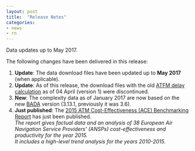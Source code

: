 ```yaml
---
layout: post
title:  "Release Notes"
categories:
- news
- rn
---
```


Data updates up to May 2017.

The following changes have been delivered in this release:

1. **Update**: The data download files have been updated up to **May 2017** (when applicable).
1. **Update**: As of this release, the download files with the old [ATFM delay calculation][ATFM_comp] as of 04 April (version 1) were discontinued.
1. **New**: The complexity data as of January 2017 are now based on the new [BADA][CPLXbada] version (3.13.1, previously it was 3.6).
1. **Just published**: The [2015 ATM Cost-Effectiveness (ACE) Benchmarking Report][ace2015] has just been published.<br>
   *The report gives factual data and an analysis of 38 European Air Navigation Service Providers’ (ANSPs) cost-effectiveness and productivity for the year 2015. <br> It includes a high-level trend analysis for the years 2010-2015.*

[ATFM_comp]: <{{ "" | prepend: site.baseurl | prepend: site.url }}/references/methodology/ATFM_delay_calculation.html> "ATFM delay calculation"
[CPLXbada]: <{{ "" | prepend: site.baseurl | prepend: site.url }}/references/acronym/bada.html> "Base of Aircraft Data"
[ace2015]: <http://www.eurocontrol.int/publications/atm-cost-effectiveness-ace-2015-benchmarking-report-2016-2020-outlook> "ACE 2015"
